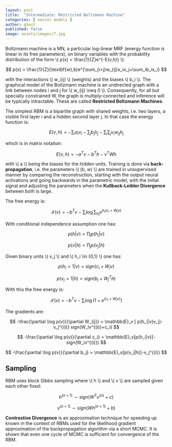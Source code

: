 ```yaml
---
layout: post
title:  "Intermediate: Restricted Boltzmann Machine"
categories: [ neural models ]
author: ghost
published: false
image: assets/images/7.jpg
---
```


Boltzmann machine is a MN, a particular log-linear MRF (energy function is linear in its free parameters), on binary variables with the probability distribution of the form \\( p(x) = \frac{1}{Z}e^{-E(v,h)} \\):

$$  
    p(x) = \frac{1}{Z}(\textbf{w},b)e^{\sum_{i<j}w_{ij}x_ix_j+\sum_ib_ix_i}
$$

with the interactions \\( w_{ij} \\) (weights) and the biases \\( b_i \\). The graphical model of the Boltzmann machine is an undirected graph with a link between nodes i and j for \\( w_{ij} \neq 0 \\). Consequently, for all but specially constrained W, the graph is multiply-connected and inference will be typically intractable. These are called **Restricted Boltzmann Machines**. 

The simplest RBM is a bipartite graph with shared weights, i.e. two layers, a visible first layer i and a hidden second layer j. In that case the energy function is:

$$ 
    E(v,h) = -\sum_ia_iv_i-\sum_jb_jh_j-\sum_i\sum_jv_iw_{ij}h_j
$$

which is in matrix notation:

$$
    E(v,h) = -a^Tv-b^Th-v^TWh
$$

with \\( a \\) being the biases for the hidden units.
Training is done via **back-propagation**, i.e. the parameters \\( (b, w) \\) are trained in unsupervised manner by comparing the reconstruction, starting with the output neural activations and going backwards in the parametric model, with the initial signal and adjusting the parameters when the **Kullback-Leibler Divergence** between both is large.

The free energy is:

$$
    \mathcal{F}(v) = -b^Tv-\sum_i\log \sum_{h_i} e^{h_i(c_i+W_iv)}
$$

With conditional independence assumption one has:

$$
    p(h|v) = \prod_i p(h_i|v)
$$

$$
    p(v|h) = \prod_jp(v_j|h)
$$

Given binary units \\( v_j \\) and \\( h_i \in \{0,1\} \\) one has:

$$
    p(h_i=1|v) = sign(c_i+W_iv)
$$

$$
    p(v_j=1|h) = sign(b_j+W^T_jh)
$$

With this the free energy is:

$$
    \mathcal{F}(v) = -b^Tv-\sum_i\log (1+e^{(c_i+W_iv)})
$$

The gradients are:

$$
    -\frac{\partial \log p(v)}{\partial W_{ij}} = \mathbb{E}_v [ p(h_i|v)v_j]-v_j^{(i)} sign(W_iv^{(i)}+c_i)
$$

$$
    -\frac{\partial \log p(v)}{\partial c_i} = \mathbb{E}_v[p(h_i|v)]-sign(W_iv^{(i)})
$$

$$
    -\frac{\partial \log p(v)}{\partial b_j} = \mathbb{E}_v[p(v_j|h)]-v_j^{(i)}
$$

## Sampling
RBM uses block Gibbs sampling where \\( h \\) and \\( v \\) are sampled given each other fixed:

$$
    h^{(n+1)}\sim sign (W^Tv^{(n)}+c)
$$

$$
    v^{(n+1)} \sim sign (Wh^{(n+1)}+b)
$$

**Contrastive Divergence** is an approximation technique for speeding up known in the context of RBMs used for the likelihood gradient approximation of the backpropagation algorithm via a short MCMC. It is shown that even one cycle of MCMC is sufficient for convergence of the RBM.
